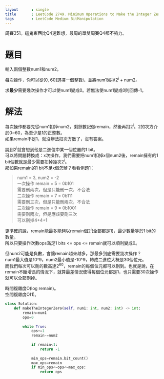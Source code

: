 ```yaml
--- 
layout      : single
title       : LeetCode 2749. Minimum Operations to Make the Integer Zero
tags        : LeetCode Medium BitManipulation
---
```

周賽351。這鬼東西比Q4還難想，最周的單雙周賽Q4都不夠力。  

# 題目
輸入兩個整數num1和num2。  

每次操作，你可以從[0, 60]選擇一個整數i，並將num1減掉2<sup>i</sup> + num2。  

求**最少**需要幾次操作才可以使num1變成0。若無法使num1變成0則回傳-1。  

# 解法
每次操作都要先從num1扣掉num2，剩餘數記做remain，然後再扣2<sup>i</sup>。2的次方介於0\~60，為至少是1的正整數。  
如果remain不足1，就沒辦法扣次方數了，沒有答案。  

說到2<sup>i</sup>就會想到他是二進位中某一個位置的1 bit。  
可以將問題轉換成：x次操作，我們需要把num1扣掉x個num2後，remain擁有的1 bit個數就是最少需要扣掉幾次2<sup>i</sup>。  
那如果remain的1 bit不足x個怎辦？看看例題1：  
> num1 = 3, num2 = -2  
> 一次操作 remain = 5 = 0b101  
> 需要刪兩次，但是只能刪一次，不合法  
> 二次操作 remain = 7 = 0b111  
> 需要刪三次，但是只能刪兩次，不合法  
> 三次操作 remain = 9 = 0b1001  
> 需要刪兩次，但是應該要刪三次  
> 可以刪掉4+4+1  

更準確的說，remain能最多能夠以remain個2<sup>i</sup>(全部都是1)，最少數量等於1 bit的數量。  
所以只要操作次數ops滿足1 bits <= ops <= remain就可以順利變成0。  

但num2可能是負數，會讓remain越來越多，那最多到底需要幾次操作？  
num1最大值是10^9，num2最小值是-10^9，轉成二進位大概是30個位元。  
而我們每次可以刪的數高達2<sup>60</sup>，remain的每個位元都可以刪到。也就是說，在remain不斷增長的情況下，就算最差情況使得每個位元都是1，也只需要30次操作就可以全部刪掉。  

時間複雜度O(log remain)。  
空間複雜度O(1)。  

```python
class Solution:
    def makeTheIntegerZero(self, num1: int, num2: int) -> int:
        remain=num1
        ops=0
        
        while True:
            ops+=1
            remain-=num2
            
            if remain<1:
                return -1
        
            min_ops=remain.bit_count()
            max_ops=remain
            if min_ops<=ops<=max_ops:
                return ops
```
